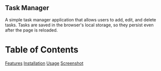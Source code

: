 ## Task Manager
A simple task manager application that allows users to add, edit, and delete tasks. Tasks are 
saved in the browser's local storage, so they persist even after the page is reloaded.

# Table of Contents
[Features](#features)
[Installation](#installation)
[Usage](#usage)
[Screenshot](#screenshot)

